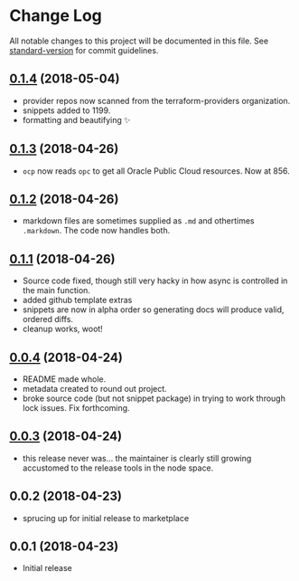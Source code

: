 # Change Log

All notable changes to this project will be documented in this file. See [standard-version](https://github.com/conventional-changelog/standard-version) for commit guidelines.

## [0.1.4](https://github.com/run-at-scale/vscode-terraform-doc-snippets/compare/v0.1.3...v0.1.4) (2018-05-04)

* provider repos now scanned from the terraform-providers organization.
* snippets added to 1199.
* formatting and beautifying ✨

## [0.1.3](https://github.com/run-at-scale/vscode-terraform-doc-snippets/compare/v0.1.2...v0.1.3) (2018-04-26)

* `ocp` now reads `opc` to get all Oracle Public Cloud resources. Now at 856.

## [0.1.2](https://github.com/run-at-scale/vscode-terraform-doc-snippets/compare/v0.1.1...v0.1.2) (2018-04-26)

* markdown files are sometimes supplied as `.md` and othertimes `.markdown`. The code now handles both.

## [0.1.1](https://github.com/run-at-scale/vscode-terraform-doc-snippets/compare/v0.0.4...v0.1.1) (2018-04-26)

* Source code fixed, though still very hacky in how async is controlled in the main function.
* added github template extras
* snippets are now in alpha order so generating docs will produce valid, ordered diffs.
* cleanup works, woot!

## [0.0.4](https://github.com/run-at-scale/vscode-terraform-doc-snippets/compare/v0.0.3...v0.0.4) (2018-04-24)

* README made whole.
* metadata created to round out project.
* broke source code (but not snippet package) in trying to work through lock issues. Fix forthcoming.

## [0.0.3](https://github.com/run-at-scale/terraform-doc-snippets/compare/v0.0.2...v0.0.3) (2018-04-24)

* this release never was... the maintainer is clearly still growing accustomed to the release tools in the node space.

## 0.0.2 (2018-04-23)

* sprucing up for initial release to marketplace

## 0.0.1 (2018-04-23)

* Initial release
